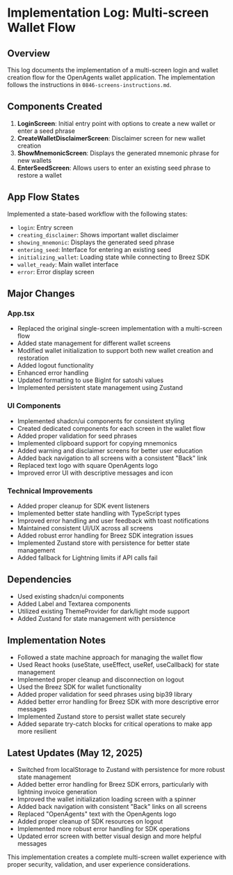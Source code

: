 # Implementation Log: Multi-screen Wallet Flow

## Overview
This log documents the implementation of a multi-screen login and wallet creation flow for the OpenAgents wallet application. The implementation follows the instructions in `0846-screens-instructions.md`.

## Components Created
1. **LoginScreen**: Initial entry point with options to create a new wallet or enter a seed phrase
2. **CreateWalletDisclaimerScreen**: Disclaimer screen for new wallet creation
3. **ShowMnemonicScreen**: Displays the generated mnemonic phrase for new wallets
4. **EnterSeedScreen**: Allows users to enter an existing seed phrase to restore a wallet

## App Flow States
Implemented a state-based workflow with the following states:
- `login`: Entry screen
- `creating_disclaimer`: Shows important wallet disclaimer
- `showing_mnemonic`: Displays the generated seed phrase
- `entering_seed`: Interface for entering an existing seed
- `initializing_wallet`: Loading state while connecting to Breez SDK
- `wallet_ready`: Main wallet interface
- `error`: Error display screen

## Major Changes

### App.tsx
- Replaced the original single-screen implementation with a multi-screen flow
- Added state management for different wallet screens
- Modified wallet initialization to support both new wallet creation and restoration
- Added logout functionality
- Enhanced error handling
- Updated formatting to use BigInt for satoshi values
- Implemented persistent state management using Zustand

### UI Components
- Implemented shadcn/ui components for consistent styling
- Created dedicated components for each screen in the wallet flow
- Added proper validation for seed phrases
- Implemented clipboard support for copying mnemonics
- Added warning and disclaimer screens for better user education
- Added back navigation to all screens with a consistent "Back" link
- Replaced text logo with square OpenAgents logo
- Improved error UI with descriptive messages and icon

### Technical Improvements
- Added proper cleanup for SDK event listeners
- Implemented better state handling with TypeScript types
- Improved error handling and user feedback with toast notifications
- Maintained consistent UI/UX across all screens
- Added robust error handling for Breez SDK integration issues
- Implemented Zustand store with persistence for better state management
- Added fallback for Lightning limits if API calls fail

## Dependencies
- Used existing shadcn/ui components
- Added Label and Textarea components
- Utilized existing ThemeProvider for dark/light mode support
- Added Zustand for state management with persistence

## Implementation Notes
- Followed a state machine approach for managing the wallet flow
- Used React hooks (useState, useEffect, useRef, useCallback) for state management
- Implemented proper cleanup and disconnection on logout
- Used the Breez SDK for wallet functionality 
- Added proper validation for seed phrases using bip39 library
- Added better error handling for Breez SDK with more descriptive error messages
- Implemented Zustand store to persist wallet state securely
- Added separate try-catch blocks for critical operations to make app more resilient

## Latest Updates (May 12, 2025)
- Switched from localStorage to Zustand with persistence for more robust state management
- Added better error handling for Breez SDK errors, particularly with lightning invoice generation
- Improved the wallet initialization loading screen with a spinner
- Added back navigation with consistent "Back" links on all screens
- Replaced "OpenAgents" text with the OpenAgents logo
- Added proper cleanup of SDK resources on logout
- Implemented more robust error handling for SDK operations
- Updated error screen with better visual design and more helpful messages

This implementation creates a complete multi-screen wallet experience with proper security, validation, and user experience considerations.